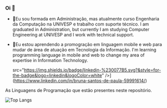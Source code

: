 ### Oi 👋
- 🔭Eu sou formada em Administração, mas atualmente curso Engenharia da Computação na UNIVESP e trabalho com suporte técnico.
    I am graduated in Administration, but currently I am studying Computer Engineering at UNIVESP and I work with technical support.
- 🌱Eu estou aprendendo a promogração em linguagem mobile e web para mudar de área de atuação em Tecnologia da Informação.
     I'm learning programming language in mobile and web to change my area of expertise in Information Technology.
     
     src="https://img.shields.io/badge/linkedin-%230077B5.svg?&style=for-the-badge&logo=linkedin&logoColor=white" />](https://www.linkedin.com/in/bruna-santos-de-paula-59991614/) 
 
As Linguagens de Programação que estão presentes neste repositório.

![Top Langs](https://github-readme-stats.vercel.app/api/top-langs/?username=BrunaAdmComp&layout=compact)



